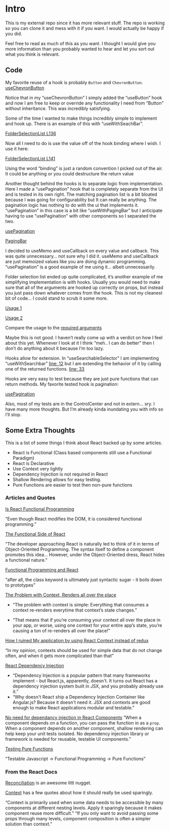 # Intro
This is my external repo since it has more relevant stuff. The repo is working so you can clone it and mess with it if you want. I would actually be happy if you did. 

Feel free to read as much of this as you want. I thought I would give you more information than you probably wanted to hear and let you sort out what you think is relevant. 

## Code

My favorite reuse of a hook is probably `Button` and `ChevronButton`.
[useChevronButton](https://github.com/TristanBarrowAboutTime/extern/blob/89767685a491e0f7f5a742225c959a5cd4c5c130/src/CustomReportsPage/hooks/component-hooks/atomic-components/useChevronButton.ts#L10) 

Notice that in my “useChevronButton” I simply added the “useButton” hook and now I am free to keep or override any functionality I need from “Button” without inheritance. This was incredibly satisfying.

Some of the time I wanted to make things incredibly simple to implement and hook up. There is an example of this with “useWithSeachBar”. 

[FolderSelectionList L136](https://github.com/TristanBarrowAboutTime/extern/blob/89767685a491e0f7f5a742225c959a5cd4c5c130/src/CustomReportsPage/components/folder-selection-list/FolderSelectionList.tsx#L136) 

Now all I need to do is use the value off of the hook binding where I wish. I use it here:

[FolderSelectionList L141](https://github.com/TristanBarrowAboutTime/extern/blob/89767685a491e0f7f5a742225c959a5cd4c5c130/src/CustomReportsPage/components/folder-selection-list/FolderSelectionList.tsx#L141)

Using the word “binding” is just a random convention I picked out of the air. It could be anything or you could destructure the return value

Another thought behind the hooks is to separate logic from implementation. Here I made a “usePagination” hook that is completely separate from the UI and is tested in its own right. The matching pagination list is a bit bloated because I was going for configurability but It can really be anything. The pagination logic has nothing to do with the ui that implements it. “usePagination” in this case is a bit like “useWithPagingBar” but I anticipate having to use “usePagination” with other components so I separated the two. 

[usePagination](https://github.com/TristanBarrowAboutTime/extern/blob/89767685a491e0f7f5a742225c959a5cd4c5c130/src/CustomReportsPage/hooks/usePagination.ts)

[PagingBar](https://github.com/TristanBarrowAboutTime/extern/blob/89767685a491e0f7f5a742225c959a5cd4c5c130/src/CustomReportsPage/components/molecular-components/PagingBar.tsx)


I decided to useMemo and useCallback on every value and callback. This was quite unnecessary… not sure why I did it. useMemo and useCallback are just memoized values like you are doing dynamic programming. “usePagination” is a good example of me using it… albeit unnecessarily.

Folder selection list ended up quite complicated, it’s another example of me simplifying implementation is with hooks. Usually you would need to make sure that all of the arguments are hooked up correctly on props, but instead you just pass down whatever comes from the hook. This is not my cleanest bit of code… I could stand to scrub it some more.

[Usage 1](https://github.com/TristanBarrowAboutTime/extern/blob/89767685a491e0f7f5a742225c959a5cd4c5c130/src/CustomReportsPage/hooks/component-hooks/useCustomReportsPage.ts#L8) 

[Usage 2](https://github.com/TristanBarrowAboutTime/extern/blob/89767685a491e0f7f5a742225c959a5cd4c5c130/src/CustomReportsPage/components/CustomReportsPage.tsx#L25)


Compare the usage to the [required arguments](https://github.com/TristanBarrowAboutTime/extern/blob/89767685a491e0f7f5a742225c959a5cd4c5c130/src/CustomReportsPage/hooks/component-hooks/folder-selection-list/useFolderSelectionList.ts#L15)

Maybe this is not good. I haven’t really come up with a verdict on how I feel about this yet. Whenever I look at it I think “meh.. I can do better” then I don’t do anything about it because I’m too lazy.
 
Hooks allow for extension. In “useSearchableSelector” I am implementing “useWithSearchbar” [line: 12](https://github.com/TristanBarrowAboutTime/extern/blob/89767685a491e0f7f5a742225c959a5cd4c5c130/src/CustomReportsPage/hooks/useSearchableSelector.ts#L12) but I am extending the behavior of it by calling one of the returned functions. [line: 33](https://github.com/TristanBarrowAboutTime/extern/blob/89767685a491e0f7f5a742225c959a5cd4c5c130/src/CustomReportsPage/hooks/useSearchableSelector.ts#L12)

Hooks are very easy to test because they are just pure functions that can return methods. My favorite tested hook is pagination: 

[usePagination](https://github.com/TristanBarrowAboutTime/extern/blob/89767685a491e0f7f5a742225c959a5cd4c5c130/src/tests/hooks/usePagination.test.ts)

Also, most of my tests are in the ControlCenter and not in extern… sry. I have many more thoughts. But I’m already kinda inundating you with info so I’ll stop. 

## Some Extra Thoughts

This is a list of some things I think about React backed up by some articles.

- React is Functional (Class based components still use a Functional Paradigm)
- React is Declarative
- Use Context very lightly
- Dependency Injection is not required in React
- Shallow Rendering allows for easy testing.
- Pure Functions are easier to test then non-pure functions

### Articles and Quotes 

[Is React Functional Programming](https://lispcast.com/is-react-functional-programming/#:~:text=Even%20though%20React%20modifies%20the,can%20help%20us%20understand%20React)

“Even though React modifies the DOM, it is considered functional programming.”

[The Functional Side of React](https://medium.com/@andrea.chiarelli/the-functional-side-of-react-229bdb26d9a6) 

“The developer approaching React is naturally led to think of it in terms of Object-Oriented Programming. The syntax itself to define a component promotes this idea… However, under the Object-Oriented dress, React hides a functional nature.” 

[Functional Programming and React](https://danielpedroso.com/2019/02/25/functional-programming-and-react/) 

“after all, the class keyword is ultimately just syntactic sugar - it boils down to prototypes”

[The Problem with Context, Renders all over the place](https://leewarrick.com/blog/the-problem-with-context/#:~:text=The%20problem%20with%20context%20is,renders%20all%20over%20the%20place!)

- “The problem with context is simple: Everything that consumes a context re-renders everytime that context’s state changes.”

- “That means that if you’re consuming your context all over the place in your app, or worse, using one context for your entire app’s state, you’re causing a ton of re-renders all over the place!”

[How I ruined My application by using React Context instead of redux](https://blog.theodo.com/2019/07/how-i-ruined-my-application-performances-by-using-react-context-instead-of-redux/)

“In my opinion, contexts should be used for simple data that do not change often, and when it gets more complicated than that”

[React Dependency Injection](https://marmelab.com/blog/2019/03/13/react-dependency-injection.html)

- “Dependency Injection is a popular pattern that many frameworks implement - but React.js, apparently, doesn't. It turns out React has a dependency injection system built in JSX, and you probably already use it.”
- “Why doesn't React ship a Dependency Injection Container like Angular.js? Because it doesn't need it. JSX and contexts are good enough to make React applications modular and testable.”


[No need for dependancy injection in React Components](https://maxheiber.medium.com/no-need-for-dependency-injection-in-react-components-641182760aaa)
“When a component depends on a function, you can pass the function in as a `prop`. When a component depends on another component, shallow rendering can help keep your unit tests isolated. No dependency injection library or framework is needed for reusable, testable UI components.” 

[Testing Pure Functions](https://medium.com/ableneo/testable-javascript-functional-programming-pure-functions-756e049bfd4a)

“Testable Javascript -> Functional Programming -> Pure Functions”

### From the React Docs

[Reconciliation](https://reactjs.org/docs/reconciliation.html) is an awesome littl nugget.

[Context](https://reactjs.org/docs/context.html) has a few quotes about how it should really be used sparingly. 

“Context is primarily used when some data needs to be accessible by many components at different nesting levels. Apply it sparingly because it makes component reuse more difficult.”
“If you only want to avoid passing some props through many levels, component composition is often a simpler solution than context.”


